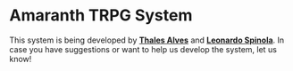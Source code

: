 <!-- PageTitle: About Amaranth -->

# Amaranth TRPG System

This system is being developed by **[Thales Alves](https://github.com/thaalesalves)** and **[Leonardo Spinola](https://www.linkedin.com/in/leonardo-spinola-alcantara/)**. In case you have suggestions or want to help us develop the system, let us know!